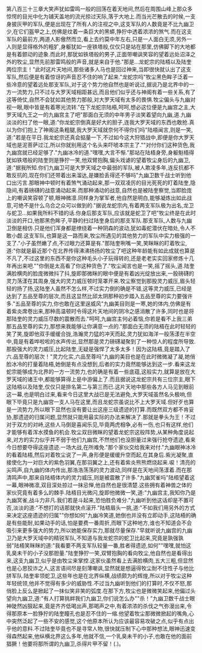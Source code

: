 第八百三十三章大笑声犹如雷鸣一般的回荡在着天地间,然后在周围山峰上那众多惊愕的目光中化为铺天盖地的流光掠过天际,落于大地上.而当光芒散去的时候,一支身披灰甲的军队,便是出现在了所有人的注视之中,这支军队的人数竟是不比九幽卫少,在它们盔甲之上,仿佛是纹着一条巨大的黑蟒,狰狞中透着浓浓的煞气.而在这支军队的最前方,两道人影傲然而立,看上去约莫中年左右,只是一人面白无须,另外一人则是显得格外的粗犷,身躯犹如一座铁塔般,仅仅只是站在那里,仿佛脚下的大地都是有着颤动的迹象.而此时,那犹如铁塔般的男子,正面带嘲讽笑容的望着远处沼泽之外的牧尘,显然先前那雷鸣般的声音,就是来自于他."那是…龙蛇宗的陆梧以及陆奎两位宗主！"此时这片天地间,那些诸多人马也是回过神来,当即很快就认出了这支军队,然后便是有着惊讶的声音忍不住的响了起来."龙蛇宗吗"牧尘黑色眸子泛着一些冷意的望着远处那支军队,对于这个势力他自然也是听说过,据说乃是北界中的一方一流势力,只不过与大罗天域相距甚远,而且他们似乎还与神阁有着一些关系,有了这等倚仗,自然不会犹如其他势力那般,对大罗天域有太多的畏惧.牧尘偏头与九幽对视一眼,眼中皆是有着寒光流转."在下龙蛇宗陆梧,呵呵,想必这位便是九幽宫之主,大罗天域九王之一的九幽宫主了吧"那面白无须的中年男子淡笑着望向九幽,道.九幽淡淡的扫了他一眼,道:"你龙蛇宗倒真是好大的胆子,连我大罗天域的东西也敢抢.真以为你们抱上了神阁这条粗腿,我大罗天域就奈何不得你们吗"陆梧闻言,则是一笑,道:"若是在平日.我龙蛇宗还真会掂量一下,不过如今这大狩猎战中,即便是你大罗天域也是泥菩萨过江,所以你就别用这个名头来吓唬本宗主了.""对付你们这种货色,我九幽宫就已经足够了."九幽冰冷的道."嘿嘿,大言不惭."那站在陆梧身旁,身躯魁梧得犹如铁塔般的陆奎则是狰狞一笑,他双臂抱胸,偏头戏谑的望着牧尘身后的九幽卫,道:"据我所知.你们九幽卫可是大罗天域之中最弱的军队,被人欺凌多年,连反抗都不敢反抗的,现在你们还带着出来溜达,是嫌脸丢得还不够吗"九幽卫数千战士听到他口出污言.那眼神中顿时有着煞气涌动起来,那一双双凌厉的目光死死的盯着陆奎,隐隐间,有着磅礴的战意涌动起来.而那种涌动的战意,自然也是被陆奎察觉,当即脸庞上的嘲讽笑容顿了顿,眼神微凛.同样身为掌军者,他自然是明白,能够凝炼出如此战意,可绝不是什么乌合之众可以做到的."据说龙蛇宗内,有着两支军队极为出名,龙卫与蛇卫…如果我所料不错的话.你身后那支军队,应该就是蛇卫了吧"牧尘终是在此时淡淡的开口,他那黑色眸子,平静的扫过陆奎身后的那支军队.那支军队,人数与九幽卫倒是相仿.只是他们浑身都是缭绕着一种阴森的波动,犹如毒蛇潜伏在暗处,令人不敢小觑.这支军队,也算是这一路而来,牧尘所遇见的其他势力的军队中实力极强的一支了."小子虽然嫩了点,不过眼力还算是有."那陆奎咧嘴一笑,笑眯眯的盯着牧尘,道:"你就是最近那个在北界传得沸沸扬扬的牧尘了吧这种年龄能有如此成就也算是不凡了,不过这里的东西不是你这种毛头小子玩得转的,还是老老实实回家修炼十几年再出来吧.""你倒是太高看了你这种货色了."牧尘闻言也是一笑,摇了摇头,道.陆奎满脸横肉的脸庞微微抖了抖,旋即那微眯的眼中便是有着凶光绽放出来,一股磅礴的灵力荡漾在其周身,强大的灵力威压顿时笼罩开来.牧尘察觉到那股灵力威压,眉头轻轻的扬了扬,这陆奎人虽然不怎么样,不过实力倒的确是不错,这等灵力威压,已经是达到了五品至尊的层次,而且这显然比邱太阴那种初步踏入五品至尊的实力要强许多."五品至尊的实力,你也敢在这里逞威风"九幽美目则是一寒,她的体内,仿佛是有着紫炎席卷出来,那种高温顿时令得这片天地间的阴冷之感消散了许多,同时也是将那陆奎的灵力威压尽数的震散而去."呵呵,九幽宫主何必着恼,你若是看不上我三弟那五品至尊的实力,那想来我能够让你满意一点的."那面白无须的陆梧在此时轻轻的笑了笑,旋即他双手缓缓合拢,浩瀚灵力猛的冲天而起,灵力犹如海洋一般荡漾在半空中,竟是有着哗啦啦的水声传出,显然那是灵力磅礴凝聚到了一种惊人的程度所导致.那股强大的灵力威压,比起陆奎,无疑是强悍了太多太多！因为这陆梧,竟是踏入了六.品至尊的层次！"灵力化实,六品至尊吗"九幽的美目也是在此时微微凝了凝,她俏脸冰冷的打量着陆梧,她倒是有点没想到,后者的实力竟然能够达到这一步.看来这龙蛇宗能够成为北界的一方一流势力,也的确是有着一些底蕴,这般实力,就算是放在大罗天域的诸王中,都能够算得上是中游偏上了.而且据说这龙蛇宗共有三位宗主,眼下这陆梧以及陆奎,仅仅只是排名第二与第三而已.这片天地中那些各方人马见到眼前这一幕,也是明白过来,看来今日这里大战已是无法避免,大罗天域虽然名头极响,但眼下毕竟只是九幽宫一支人马在这里,而且龙蛇宗虽说比不上大罗天域.但好歹也算是一流势力,所以眼下显然也没有要让出这座三级遗迹的打算.而既然双方都不肯妥协,那遗迹的归属问题,显然就只能用最实际的办法来解决了.那就是拳头为王！不过对于双方的对峙,这些人马倒是喜闻乐见,毕竟两虎相争,必有一伤,也只有这样,他们才能够有着浑水摸鱼的机会.牧尘双目微眯的望着龙蛇宗这般阵势,从某种角度说起来,对方的实力似乎并不弱于他们九幽宫,不然他们也没胆量过来强行抢夺遗迹,看来今日想要夺得这座遗迹.一场大战,在所难免."那个家伙交给我来对付."九幽眼神冰冷的看着陆梧,然后对着牧尘说了一声,身形便是缓缓升空而起,在其身后.紫光凝聚,直接使化为一对巨大的紫色羽翼,在那羽翼之上,还有着紫炎熊熊燃烧起来.唳！清亮的尖鸣声,自九幽的体内传出,那浩浩荡荡的灵力波动,同样是在天地间荡漾着.而在那清鸣声中,那来自陆梧体内的灵力威压,则是被震散了许多."九幽冥雀吗"陆梧望着这一幕,眼神微凛,双目深处掠过一抹忌惮,他自然也是很清楚.这些拥有着神兽之体的家伙究竟有着多么的棘手.陆梧目光微闪,旋即他微微一笑,道:"九幽宫主,我知你乃是九幽冥雀,战斗力非凡.我们若是斗起来,恐怕胜负难分."九幽听到他这话却是不置可否,淡淡的道:"不想打的话那就快点滚开."陆梧眉头一挑,道:"不如我们用另外的方式来决定这座遗迹的归属""你想如何"九幽冷笑道,她倒也并没有立即动手,这陆梧的确是有些能耐,如果动手的话,怕是要费一番周折,而眼下这种地方,谁也不知道会不会吸引来更多强大的势力,所以她能保存实力,那就尽量保存."早就听说九幽宫的九幽卫乃是大罗天域中的精锐军队,不知道与我龙蛇宗的蛇卫比起来,究竟是孰强孰弱"陆梧笑眯眯的道:"我看要不两支军队较量一番,胜者得遗迹,如何""嘿嘿,就怕这乳臭未干的小子没那胆量."陆奎狰狞一笑,双臂抱胸的看向牧尘,他自然也是看得出来,这支九幽卫,似乎是由牧尘来掌控.这家伙虽然看上去满脸横肉,五大三粗,但显然也是心思狡诈之人,这言语间尽是刻薄嘲讽,显然就是想逼得牧尘耐不住性子与他比拼军队.陆奎率领蛇卫,这些年也是在北界纵横,战绩颇为的辉煌,所以对于牧尘这种年轻统领,他并不觉得有多少的威胁性.不过当九幽听到他们的打算时,不仅不怒,那俏脸上反么是掀起了一抹似笑非笑的弧度.在那下方,牧尘也是微微笑起来,他偏过头望向九幽卫,道:"有人打算挑衅我们九幽卫,你们说怎么办""杀！"九幽卫数千战士眼神陡然凶狠起来,竟是齐齐低喝出声,那喝声之中,有着浓浓的杀伐之气弥漫出来,令得那原本一脸狰狞的陆奎瞳孔也是忍不住的一缩.他望着牧尘那微微掀起的嘴角,心中突然泛起了一些不安的感觉,这个他原本所认为应该最容易攻破之点,似乎有点出乎他的意料.不过陆奎毕竟也不是寻常人物,很快就压制下心中那种想法,眼神迅速变得森然起来,他纵横北界这么多年,他就不信,一个乳臭未干的小子,也敢在他的面前猖獗！他要将那所谓的九幽卫,杀得片甲不留！(.)。
